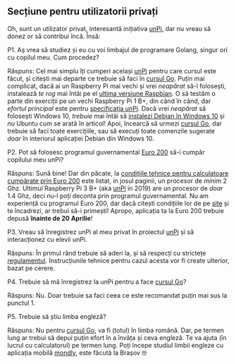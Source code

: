<script src="https://wchat.freshchat.com/js/widget.js"></script>

<script>
  window.fcWidget.init({
    token: "1dbeef16-76f2-47bc-bc8a-f848842e00d7",
    host: "https://wchat.freshchat.com"
  });
</script>

## Secțiune pentru utilizatorii privați

Oh, sunt un utilizator privat, interesantă inițiativa [unPi](https://www.unpi.ro/), dar nu vreau să donez or să contribui încă. Însă:

P1. Aș vrea să studiez și eu cu voi limbajul de programare Golang, singur ori cu copilul meu. Cum procedez?

Răspuns: Cel mai simplu îți cumperi același [unPi](http://spec.unpi.ro/) pentru care cursul este făcut, și citești mai departe ce trebuie să faci în [cursul Go](https://go.unpi.ro/). Puțin mai complicat, dacă ai un Raspberry Pi mai vechi și vrei _neapărat_ să-l folosești, instalează _te rog_ mai întâi pe el [ultima versiune Raspbian](https://www.raspberrypi.org/downloads/raspbian/). O să testăm o parte din exerciții pe un vechi Raspberry Pi 1 B+, din când în când, dar _efortul principal_ este pentru [specificația unPi](http://spec.unpi.ro/). Dacă vrei _neapărat_ să folosești Windows 10, _trebuie_ mai întâi să [instalezi Debian în Windows 10](https://devicebox.ro/faq/cum-se-instaleaza-linux-in-windows-10.html) și _nu_ Ubuntu cum se arată în articol! Apoi, încearcă să urmezi [cursul Go](https://go.unpi.ro/), dar trebuie să faci toate exercițiile, sau să execuți toate comenzile sugerate _doar_ în interiorul aplicației Debian din Windows 10.

P2. Pot să folosesc programul guvernamental [Euro 200](http://www.euro200.edu.ro) să-i cumpăr copilului meu unPi?

Răspuns: Sună bine! Dar din păcate, la [condițiile tehnice pentru calculatoare cumpărate prin Euro 200](https://www.edupedu.ro/bonurile-de-200-de-euro-pentru-calculatoare-vor-fi-colorate-in-rosu-in-anul-electoral-2019-ajutoarele-vor-fi-primite-de-elevii-din-familii-cu-venituri-mici/) este listat, in josul paginii, un procesor de _minim_ 2 Ghz. Ultimul Raspberry Pi 3 B+ (aka [unPi](https://www.unpi.ro/spec/) in 2019) are un procesor de _doar_ 1.4 Ghz, deci nu-l poți deconta prin programul guvernamental. Nu am experiență cu programul Euro 200, dar dacă citești condițiile lor de pe [site](http://www.euro200.edu.ro) și te încadrezi, ar trebui să-i primești! Apropo, aplicația ta la Euro 200 trebuie depusă **înainte de 20 Aprilie**!

P3. Vreau să înregistrez unPi al meu privat în proiectul [unPi](https://www.unpi.ro/) și să interacționez cu elevii unPi.

Răspuns: În primul rând trebuie să aderi la, și să respecți cu strictețe [regulamentul](https://www.unpi.ro/regulament). Instrucțiunile tehnice pentru cazul acesta vor fi create ulterior, bazat pe cerere.

P4. Trebuie să mă înregistrez la unPi pentru a face [cursul Go](https://go.unpi.ro/)?

Răspuns: Nu. Doar trebuie sa faci ceea ce este recomandat puțin mai sus la punctul 1.

P5. Trebuie să știu limba engleză?

Răspuns: Nu pentru [cursul Go](https://go.unpi.ro/), va fi (totul) în limba română. Dar, pe termen lung ar trebui să depui puțin efort în a învăța și ceva engleză. Te va ajuta (în lucrul cu calculatorul) pe termen lung. Poți începe studiul limbii engleze cu aplicația mobilă [mondly](https://www.mondly.com), este făcută la Brașov 🤓

